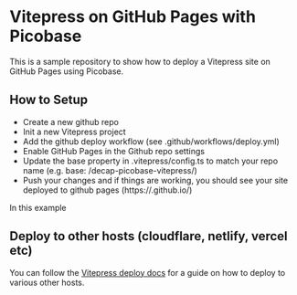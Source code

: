 # Vitepress on GitHub Pages with Picobase

This is a sample repository to show how to deploy a Vitepress site on GitHub Pages using Picobase.

## How to Setup

- Create a new github repo
- Init a new Vitepress project
- Add the github deploy workflow (see .github/workflows/deploy.yml)
- Enable GitHub Pages in the Github repo settings
- Update the base property in .vitepress/config.ts to match your repo name (e.g. base: /decap-picobase-vitepress/)
- Push your changes and if things are working, you should see your site deployed to github pages (https://<your-username>.github.io/<your-repo-name>)

In this example

## Deploy to other hosts (cloudflare, netlify, vercel etc)

You can follow the [Vitepress deploy docs](https://vitepress.dev/guide/deploy) for a guide on how to deploy to various other hosts.
